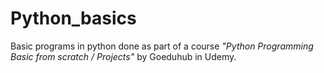 # Python_basics

Basic programs in python done as part of a course _"Python Programming Basic from scratch / Projects"_ by Goeduhub in Udemy.
